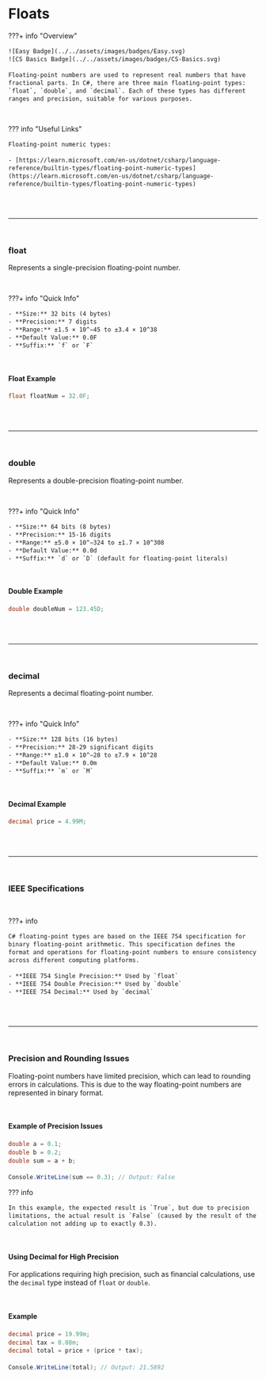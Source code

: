# Floats

???+ info "Overview"

    ![Easy Badge](../../assets/images/badges/Easy.svg)
    ![CS Basics Badge](../../assets/images/badges/CS-Basics.svg)

    Floating-point numbers are used to represent real numbers that have fractional parts. In C#, there are three main floating-point types: `float`, `double`, and `decimal`. Each of these types has different ranges and precision, suitable for various purposes.

<br>

??? info "Useful Links"

    Floating-point numeric types:

    - [https://learn.microsoft.com/en-us/dotnet/csharp/language-reference/builtin-types/floating-point-numeric-types](https://learn.microsoft.com/en-us/dotnet/csharp/language-reference/builtin-types/floating-point-numeric-types)


<br>

<br>

---

<br>

### float

Represents a single-precision floating-point number.

<br>

???+ info "Quick Info"

    - **Size:** 32 bits (4 bytes)
    - **Precision:** 7 digits
    - **Range:** ±1.5 × 10^−45 to ±3.4 × 10^38
    - **Default Value:** 0.0F
    - **Suffix:** `f` or `F`

<br>

#### Float Example

```csharp
float floatNum = 32.0F;
```

<br>

<br>

---

<br>

### double

Represents a double-precision floating-point number.

<br>

???+ info "Quick Info"

    - **Size:** 64 bits (8 bytes)
    - **Precision:** 15-16 digits
    - **Range:** ±5.0 × 10^−324 to ±1.7 × 10^308
    - **Default Value:** 0.0d
    - **Suffix:** `d` or `D` (default for floating-point literals)

<br>

#### Double Example

```csharp
double doubleNum = 123.45D;
```

<br>

<br>

---

<br>

### decimal

Represents a decimal floating-point number.

<br>

???+ info "Quick Info"

    - **Size:** 128 bits (16 bytes)
    - **Precision:** 28-29 significant digits
    - **Range:** ±1.0 × 10^−28 to ±7.9 × 10^28
    - **Default Value:** 0.0m
    - **Suffix:** `m` or `M`

<br>

#### Decimal Example

```csharp
decimal price = 4.99M;
```

<br>

<br>

---

<br>

### IEEE Specifications

<br>

???+ info

    C# floating-point types are based on the IEEE 754 specification for binary floating-point arithmetic. This specification defines the format and operations for floating-point numbers to ensure consistency across different computing platforms.

    - **IEEE 754 Single Precision:** Used by `float`
    - **IEEE 754 Double Precision:** Used by `double`
    - **IEEE 754 Decimal:** Used by `decimal`

<br>

<br>

---

<br>

### Precision and Rounding Issues

Floating-point numbers have limited precision, which can lead to rounding errors in calculations. This is due to the way floating-point numbers are represented in binary format.

<br>

#### Example of Precision Issues

```csharp
double a = 0.1;
double b = 0.2;
double sum = a + b;

Console.WriteLine(sum == 0.3); // Output: False 
```

??? info

    In this example, the expected result is `True`, but due to precision limitations, the actual result is `False` (caused by the result of the calculation not adding up to exactly 0.3).

<br>

#### Using Decimal for High Precision

For applications requiring high precision, such as financial calculations, use the `decimal` type instead of `float` or `double`.

<br>

#### Example

```csharp
decimal price = 19.99m;
decimal tax = 0.08m;
decimal total = price + (price * tax);

Console.WriteLine(total); // Output: 21.5892
```

<br>

<br>